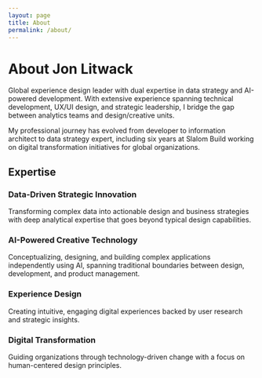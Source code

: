 ```yaml
---
layout: page
title: About
permalink: /about/
---
```


# About Jon Litwack

Global experience design leader with dual expertise in data strategy and AI-powered development. With extensive experience spanning technical development, UX/UI design, and strategic leadership, I bridge the gap between analytics teams and design/creative units.

My professional journey has evolved from developer to information architect to data strategy expert, including six years at Slalom Build working on digital transformation initiatives for global organizations.

## Expertise

### Data-Driven Strategic Innovation
Transforming complex data into actionable design and business strategies with deep analytical expertise that goes beyond typical design capabilities.

### AI-Powered Creative Technology
Conceptualizing, designing, and building complex applications independently using AI, spanning traditional boundaries between design, development, and product management.

### Experience Design
Creating intuitive, engaging digital experiences backed by user research and strategic insights.

### Digital Transformation
Guiding organizations through technology-driven change with a focus on human-centered design principles.
